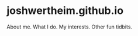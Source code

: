 joshwertheim.github.io
======================

About me. What I do. My interests. Other fun tidbits.
